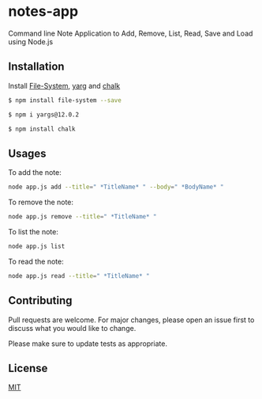 # notes-app
Command line Note Application to Add, Remove, List, Read, Save and Load using Node.js 

## Installation 
Install [File-System](https://www.npmjs.com/package/file-system), [yarg](https://www.npmjs.com/package/yargs) and [chalk](https://www.npmjs.com/package/chalk)

```bash
$ npm install file-system --save

$ npm i yargs@12.0.2

$ npm install chalk

```
## Usages
To add the note:
```bash
node app.js add --title=" *TitleName* " --body=" *BodyName* "
```
To remove the note:
```bash
node app.js remove --title=" *TitleName* "
```
To list the note:
```bash
node app.js list 
```

To read the note:
```bash
node app.js read --title=" *TitleName* "
```


## Contributing
Pull requests are welcome. For major changes, please open an issue first to discuss what you would like to change.

Please make sure to update tests as appropriate.

## License
[MIT](https://choosealicense.com/licenses/mit/)
